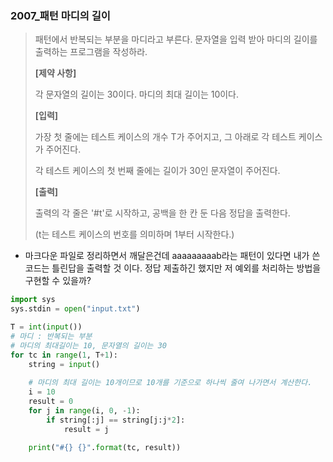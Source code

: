 ### 2007_패턴 마디의 길이

> 패턴에서 반복되는 부분을 마디라고 부른다. 문자열을 입력 받아 마디의 길이를 출력하는 프로그램을 작성하라.
>
> 
> **[제약 사항]**
>
> 각 문자열의 길이는 30이다. 마디의 최대 길이는 10이다.
>
> 
> **[입력]**
>
> 가장 첫 줄에는 테스트 케이스의 개수 T가 주어지고, 그 아래로 각 테스트 케이스가 주어진다.
>
> 각 테스트 케이스의 첫 번째 줄에는 길이가 30인 문자열이 주어진다.
>
> 
> **[출력]**
>
> 출력의 각 줄은 '#t'로 시작하고, 공백을 한 칸 둔 다음 정답을 출력한다.
>
> (t는 테스트 케이스의 번호를 의미하며 1부터 시작한다.)
>



- 마크다운 파일로 정리하면서 깨달은건데 aaaaaaaaab라는 패턴이 있다면 내가 쓴 코드는 틀린답을 출력할 것 이다. 정답 제출하긴 했지만 저 예외를 처리하는 방법을 구현할 수 있을까?

```python
import sys
sys.stdin = open("input.txt")

T = int(input())
# 마디 : 반복되는 부분
# 마디의 최대길이는 10, 문자열의 길이는 30
for tc in range(1, T+1):
    string = input()
	
    # 마디의 최대 길이는 10개이므로 10개를 기준으로 하나씩 줄여 나가면서 계산한다.
    i = 10
    result = 0
    for j in range(i, 0, -1):
        if string[:j] == string[j:j*2]:
            result = j

    print("#{} {}".format(tc, result))

```

